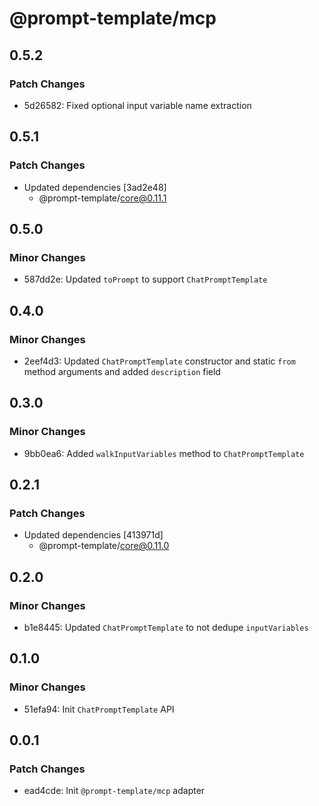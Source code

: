 # @prompt-template/mcp

## 0.5.2

### Patch Changes

- 5d26582: Fixed optional input variable name extraction

## 0.5.1

### Patch Changes

- Updated dependencies [3ad2e48]
  - @prompt-template/core@0.11.1

## 0.5.0

### Minor Changes

- 587dd2e: Updated `toPrompt` to support `ChatPromptTemplate`

## 0.4.0

### Minor Changes

- 2eef4d3: Updated `ChatPromptTemplate` constructor and static `from` method arguments and added `description` field

## 0.3.0

### Minor Changes

- 9bb0ea6: Added `walkInputVariables` method to `ChatPromptTemplate`

## 0.2.1

### Patch Changes

- Updated dependencies [413971d]
  - @prompt-template/core@0.11.0

## 0.2.0

### Minor Changes

- b1e8445: Updated `ChatPromptTemplate` to not dedupe `inputVariables`

## 0.1.0

### Minor Changes

- 51efa94: Init `ChatPromptTemplate` API

## 0.0.1

### Patch Changes

- ead4cde: Init `@prompt-template/mcp` adapter
